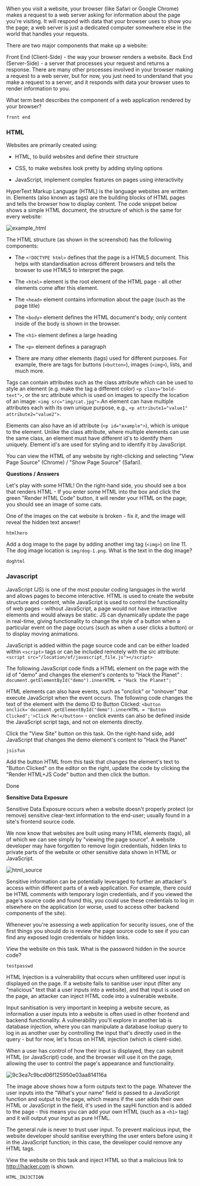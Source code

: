 When you visit a website, your browser (like Safari or Google Chrome) makes a request to a web server asking for information about the page you're visiting. 
It will respond with data that your browser uses to show you the page; a web server is just a dedicated computer somewhere else in the world that handles your requests.

There are two major components that make up a website:

Front End (Client-Side) - the way your browser renders a website.
Back End (Server-Side) - a server that processes your request and returns a response.
There are many other processes involved in your browser making a request to a web server, but for now, you just need to understand that you make a request to a server, and it responds with data your browser uses to render information to you.

What term best describes the component of a web application rendered by your browser?

```front end```

<h3>HTML</h3>

Websites are primarily created using:

- HTML, to build websites and define their structure

- CSS, to make websites look pretty by adding styling options

- JavaScript, implement complex features on pages using interactivity

HyperText Markup Language (HTML) is the language websites are written in. Elements (also known as tags) are the building blocks of HTML pages and tells the browser how to display content. 
The code snippet below shows a simple HTML document, the structure of which is the same for every website:

![example_html](https://github.com/schoto/THM-How-websites-work/assets/69323411/a07b035f-4e55-4f4f-ab55-6dfa7fa52300)

The HTML structure (as shown in the screenshot) has the following components:

- The ```<!DOCTYPE html>``` defines that the page is a HTML5 document. This helps with standardisation across different browsers and tells the browser to use HTML5 to interpret the page.

- The ```<html>``` element is the root element of the HTML page - all other elements come after this element.

- The ```<head>``` element contains information about the page (such as the page title)

- The ```<body>``` element defines the HTML document's body; only content inside of the body is shown in the browser.

- The ```<h1>``` element defines a large heading

- The ```<p>``` element defines a paragraph

- There are many other elements (tags) used for different purposes. For example, there are tags for buttons (```<button>```), images (```<img>```), lists, and much more.

Tags can contain attributes such as the class attribute which can be used to style an element (e.g. make the tag a different color) ```<p class="bold-text">```, or the src attribute which is used on images to specify the location of an image: ```<img src="img/cat.jpg">```.An element can have multiple attributes each with its own unique purpose, e.g., ```<p attribute1="value1" attribute2="value2">```.

Elements can also have an id attribute (```<p id="example">```), which is unique to the element. Unlike the class attribute, where multiple elements can use the same class, an element must have different id's to identify them uniquely. Element id's are used for styling and to identify it by JavaScript.

You can view the HTML of any website by right-clicking and selecting "View Page Source" (Chrome) / "Show Page Source" (Safari).

**Questions / Answers**

Let's play with some HTML! On the right-hand side, you should see a box that renders HTML - If you enter some HTML into the box and click the green "Render HTML Code" button, it will render your HTML on the page; you should see an image of some cats.

One of the images on the cat website is broken - fix it, and the image will reveal the hidden text answer!

```htmlhero```

Add a dog image to the page by adding another img tag (```<img>```) on line 11. The dog image location is ```img/dog-1.png```. What is the text in the dog image?

```doghtml```

<h3>Javascript</h3>

JavaScript (JS) is one of the most popular coding languages in the world and allows pages to become interactive. HTML is used to create the website structure and content, while JavaScript is used to control the functionality of web pages - without JavaScript, a page would not have interactive elements and would always be static. JS can dynamically update the page in real-time, giving functionality to change the style of a button when a particular event on the page occurs (such as when a user clicks a button) or to display moving animations.

JavaScript is added within the page source code and can be either loaded within ```<script>``` tags or can be included remotely with the src attribute: ```<script src="/location/of/javascript_file.js"></script>```

The following JavaScript code finds a HTML element on the page with the id of "demo" and changes the element's contents to "Hack the Planet" : ```document.getElementById("demo").innerHTML = "Hack the Planet";```

HTML elements can also have events, such as "onclick" or "onhover" that execute JavaScript when the event occurs. The following code changes the text of the element with the demo ID to Button Clicked: ```<button onclick='document.getElementById("demo").innerHTML = "Button Clicked";'>Click Me!</button>``` - onclick events can also be defined inside the JavaScript script tags, and not on elements directly.

Click the "View Site" button on this task. On the right-hand side, add JavaScript that changes the demo element's content to "Hack the Planet"

```jsisfun```

Add the button HTML from this task that changes the element's text to "Button Clicked" on the editor on the right, update the code by clicking the "Render HTML+JS Code" button and then click the button.

Done

**Sensitive Data Exposure**

Sensitive Data Exposure occurs when a website doesn't properly protect (or remove) sensitive clear-text information to the end-user; usually found in a site's frontend source code.

We now know that websites are built using many HTML elements (tags), all of which we can see simply by "viewing the page source". 
A website developer may have forgotten to remove login credentials, hidden links to private parts of the website or other sensitive data shown in HTML or JavaScript.

![html_source](https://github.com/schoto/THM-How-websites-work/assets/69323411/0ef92e0a-ecfe-400d-9c51-65600c54ad38)

Sensitive information can be potentially leveraged to further an attacker's access within different parts of a web application. For example, there could be HTML comments with temporary login credentials, and if you viewed the page's source code and found this, you could use these credentials to log in elsewhere on the application (or worse, used to access other backend components of the site).

Whenever you're assessing a web application for security issues, one of the first things you should do is review the page source code to see if you can find any exposed login credentials or hidden links.

View the website on this task. What is the password hidden in the source code?

```testpasswd```

HTML Injection is a vulnerability that occurs when unfiltered user input is displayed on the page. If a website fails to sanitise user input (filter any "malicious" text that a user inputs into a website), and that input is used on the page, an attacker can inject HTML code into a vulnerable website.

Input sanitisation is very important in keeping a website secure, as information a user inputs into a website is often used in other frontend and backend functionality. A vulnerability you'll explore in another lab is database injection, where you can manipulate a database lookup query to log in as another user by controlling the input that's directly used in the query - but for now, let's focus on HTML injection (which is client-side).

When a user has control of how their input is displayed, they can submit HTML (or JavaScript) code, and the browser will use it on the page, allowing the user to control the page's appearance and functionality.

![9c3ea7c9bcd06f125950e03aa814116a](https://github.com/schoto/THM-How-websites-work/assets/69323411/1ee09ad7-20e4-4334-adde-81821f251e01)

The image above shows how a form outputs text to the page. Whatever the user inputs into the "What's your name" field is passed to a JavaScript function and output to the page, which means if the user adds their own HTML or JavaScript in the field, it's used in the sayHi function and is added to the page - this means you can add your own HTML (such as a ```<h1>``` tag) and it will output your input as pure HTML.

The general rule is never to trust user input. To prevent malicious input, the website developer should sanitise everything the user enters before using it in the JavaScript function; in this case, the developer could remove any HTML tags.

View the website on this task and inject HTML so that a malicious link to http://hacker.com is shown.

```HTML_INJ3CTI0N```

